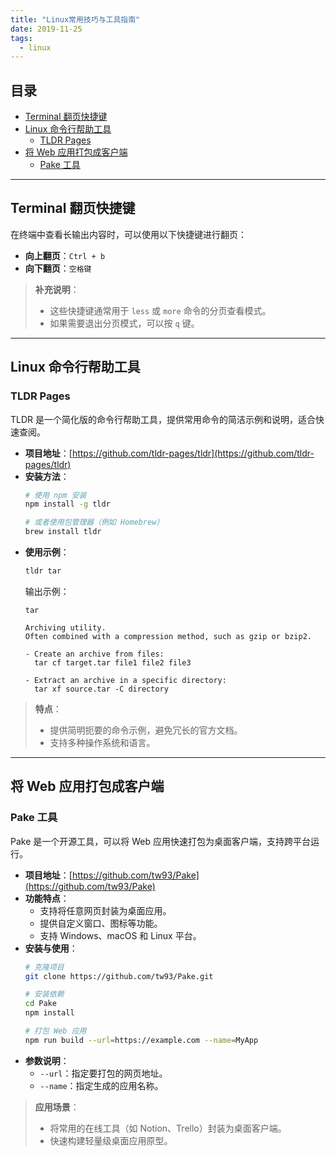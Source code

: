 ```yaml
---
title: "Linux常用技巧与工具指南"
date: 2019-11-25
tags:
  - linux
---
```


## 目录

- [Terminal 翻页快捷键](#terminal-翻页快捷键)
- [Linux 命令行帮助工具](#linux-命令行帮助工具)
  - [TLDR Pages](#tldr-pages)
- [将 Web 应用打包成客户端](#将-web-应用打包成客户端)
  - [Pake 工具](#pake-工具)

---

## Terminal 翻页快捷键

在终端中查看长输出内容时，可以使用以下快捷键进行翻页：

- **向上翻页**：`Ctrl + b`
- **向下翻页**：`空格键`

> **补充说明**：
>
> - 这些快捷键通常用于 `less` 或 `more` 命令的分页查看模式。
> - 如果需要退出分页模式，可以按 `q` 键。

---

## Linux 命令行帮助工具

### TLDR Pages

TLDR 是一个简化版的命令行帮助工具，提供常用命令的简洁示例和说明，适合快速查阅。

- **项目地址**：[https://github.com/tldr-pages/tldr](https://github.com/tldr-pages/tldr)
- **安装方法**：
  ```bash
  # 使用 npm 安装
  npm install -g tldr

  # 或者使用包管理器（例如 Homebrew）
  brew install tldr
  ```
- **使用示例**：
  ```bash
  tldr tar
  ```
  输出示例：
  ```plaintext
  tar

  Archiving utility.
  Often combined with a compression method, such as gzip or bzip2.

  - Create an archive from files:
    tar cf target.tar file1 file2 file3

  - Extract an archive in a specific directory:
    tar xf source.tar -C directory
  ```

> **特点**：
>
> - 提供简明扼要的命令示例，避免冗长的官方文档。
> - 支持多种操作系统和语言。

---

## 将 Web 应用打包成客户端

### Pake 工具

Pake 是一个开源工具，可以将 Web 应用快速打包为桌面客户端，支持跨平台运行。

- **项目地址**：[https://github.com/tw93/Pake](https://github.com/tw93/Pake)
- **功能特点**：
  - 支持将任意网页封装为桌面应用。
  - 提供自定义窗口、图标等功能。
  - 支持 Windows、macOS 和 Linux 平台。
- **安装与使用**：
  ```bash
  # 克隆项目
  git clone https://github.com/tw93/Pake.git

  # 安装依赖
  cd Pake
  npm install

  # 打包 Web 应用
  npm run build --url=https://example.com --name=MyApp
  ```
- **参数说明**：
  - `--url`：指定要打包的网页地址。
  - `--name`：指定生成的应用名称。

> **应用场景**：
>
> - 将常用的在线工具（如 Notion、Trello）封装为桌面客户端。
> - 快速构建轻量级桌面应用原型。
